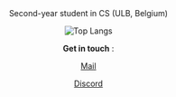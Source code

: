 
<div align="center">
Second-year student in CS (ULB, Belgium)


![Top Langs](https://github-readme-stats.vercel.app/api/top-langs/?username=Daniel-Dfg&theme=transparent&hide_border=true&include_all_commits=false&count_private=false&layout=compact)



**Get in touch** :

[Mail](mailto:danieldefoing@gmail.com)

[Discord](discordapp.com/users/720963652286414909)



</div>
